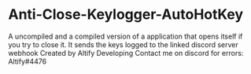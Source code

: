 # Anti-Close-Keylogger-AutoHotKey
A uncompiled and a compiled version of a application that opens itself if you try to close it. It sends the keys logged to the linked discord server webhook
Created by Altify Developing
Contact me on discord for errors: Altify#4476
